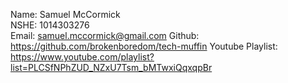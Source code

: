 Name: Samuel McCormick  
NSHE: 1014303276  
Email: samuel.mccormick@gmail.com
Github: https://github.com/brokenboredom/tech-muffin
Youtube Playlist: https://www.youtube.com/playlist?list=PLCSfNPhZUD_NZxU7Tsm_bMTwxiQqxqpBr

